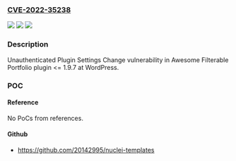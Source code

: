 ### [CVE-2022-35238](https://cve.mitre.org/cgi-bin/cvename.cgi?name=CVE-2022-35238)
![](https://img.shields.io/static/v1?label=Product&message=Awesome%20Filterable%20Portfolio%20(WordPress%20plugin)&color=blue)
![](https://img.shields.io/static/v1?label=Version&message=%3C%3D%201.9.7%3C%3D%201.9.7%20&color=brighgreen)
![](https://img.shields.io/static/v1?label=Vulnerability&message=CWE-264%20Permissions%2C%20Privileges%2C%20and%20Access%20Controls&color=brighgreen)

### Description

Unauthenticated Plugin Settings Change vulnerability in Awesome Filterable Portfolio plugin <= 1.9.7 at WordPress.

### POC

#### Reference
No PoCs from references.

#### Github
- https://github.com/20142995/nuclei-templates

